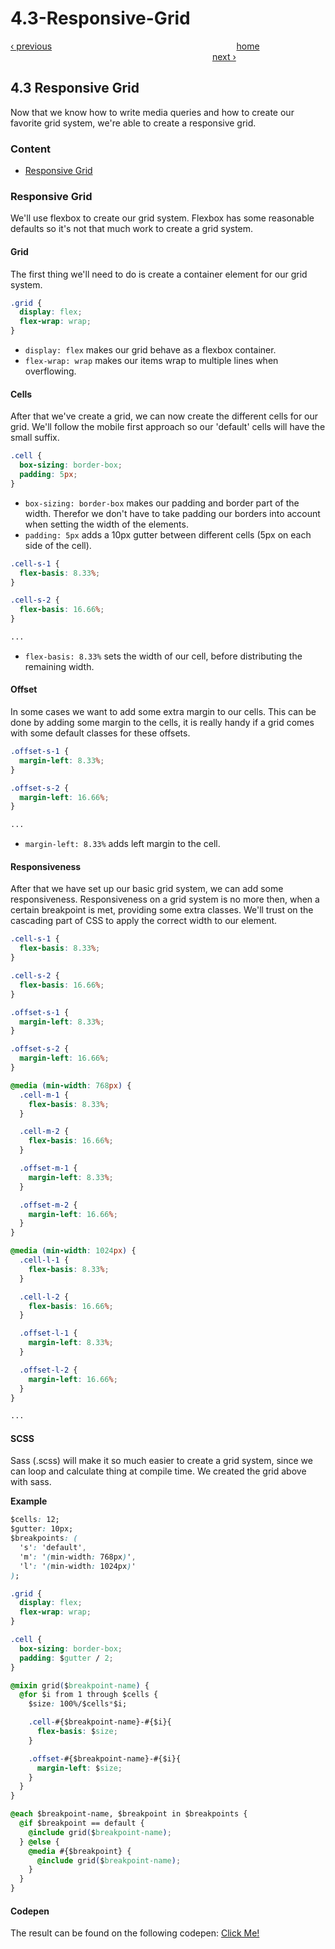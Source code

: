 # 4.3-Responsive-Grid

[‹ previous](4.2-grid-systems.md)                                                                           [home](../../)                                                                                   [next ›](../chapter-5-animations-and-transitions/5.1-transitions.md)

## 4.3 Responsive Grid

Now that we know how to write media queries and how to create our favorite grid system, we're able to create a responsive grid.

### Content

* [Responsive Grid](4.3-responsive-grid.md#responsive-grid)

### Responsive Grid

We'll use flexbox to create our grid system. Flexbox has some reasonable defaults so it's not that much work to create a grid system.

#### Grid

The first thing we'll need to do is create a container element for our grid system.

```css
.grid {
  display: flex;
  flex-wrap: wrap;
}
```

* `display: flex` makes our grid behave as a flexbox container.
* `flex-wrap: wrap` makes our items wrap to multiple lines when overflowing.

#### Cells

After that we've create a grid, we can now create the different cells for our grid. We'll follow the mobile first approach so our 'default' cells will have the small suffix.

```css
.cell {
  box-sizing: border-box;
  padding: 5px;
}
```

* `box-sizing: border-box` makes our padding and border part of the width. Therefor we don't have to take padding our borders into account when setting the width of the elements.
* `padding: 5px` adds a 10px gutter between different cells \(5px on each side of the cell\).

```css
.cell-s-1 {
  flex-basis: 8.33%;
}

.cell-s-2 {
  flex-basis: 16.66%;
}

...
```

* `flex-basis: 8.33%` sets the width of our cell, before distributing the remaining width.

#### Offset

In some cases we want to add some extra margin to our cells. This can be done by adding some margin to the cells, it is really handy if a grid comes with some default classes for these offsets.

```css
.offset-s-1 {
  margin-left: 8.33%;
}

.offset-s-2 {
  margin-left: 16.66%;
}

...
```

* `margin-left: 8.33%` adds left margin to the cell.

#### Responsiveness

After that we have set up our basic grid system, we can add some responsiveness. Responsiveness on a grid system is no more then, when a certain breakpoint is met, providing some extra classes. We'll trust on the cascading part of CSS to apply the correct width to our element.

```css
.cell-s-1 {
  flex-basis: 8.33%;
}

.cell-s-2 {
  flex-basis: 16.66%;
}

.offset-s-1 {
  margin-left: 8.33%;
}

.offset-s-2 {
  margin-left: 16.66%;
}

@media (min-width: 768px) {
  .cell-m-1 {
    flex-basis: 8.33%;
  }

  .cell-m-2 {
    flex-basis: 16.66%;
  }

  .offset-m-1 {
    margin-left: 8.33%;
  }

  .offset-m-2 {
    margin-left: 16.66%;
  }
}

@media (min-width: 1024px) {
  .cell-l-1 {
    flex-basis: 8.33%;
  }

  .cell-l-2 {
    flex-basis: 16.66%;
  }

  .offset-l-1 {
    margin-left: 8.33%;
  }

  .offset-l-2 {
    margin-left: 16.66%;
  }
}

...
```

#### SCSS

Sass \(.scss\) will make it so much easier to create a grid system, since we can loop and calculate thing at compile time. We created the grid above with sass.

**Example**

```css
$cells: 12;
$gutter: 10px;
$breakpoints: (
  's': 'default',
  'm': '(min-width: 768px)',
  'l': '(min-width: 1024px)'
);

.grid {
  display: flex;
  flex-wrap: wrap;
}

.cell {
  box-sizing: border-box;
  padding: $gutter / 2;
}

@mixin grid($breakpoint-name) {
  @for $i from 1 through $cells {
    $size: 100%/$cells*$i;

    .cell-#{$breakpoint-name}-#{$i}{
      flex-basis: $size;
    }

    .offset-#{$breakpoint-name}-#{$i}{
      margin-left: $size;
    }
  }
}

@each $breakpoint-name, $breakpoint in $breakpoints {
  @if $breakpoint == default {
    @include grid($breakpoint-name);
  } @else {
    @media #{$breakpoint} {
      @include grid($breakpoint-name);
    }
  }
}
```

#### Codepen

The result can be found on the following codepen: [Click Me!](http://codepen.io/BjornRombaut/details/BoJLqK)

